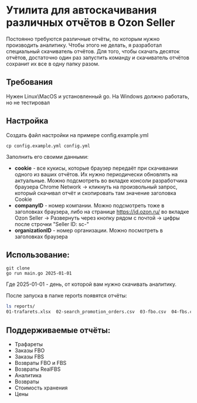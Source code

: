 # Утилита для автоскачивания различных отчётов в Ozon Seller
Постоянно требуются различные отчёты, по которым нужно производить аналитику. Чтобы этого не делать, я
разработал специальный скачиватель отчётов. Для того, чтобы скачать десяток отчётов, достаточно один раз запустить
команду и скачиватель отчётов сохранит их все в одну папку разом.

## Требования
Нужен Linux\MacOS и установленный go. На Windows должно работать, но не тестировал

## Настройка
Создать файл настройки на примере config.example.yml
```
cp config.example.yml config.yml
```
Заполнить его своими данными:

* **cookie** - все кукисы, которые браузер передаёт при скачивании одного из ваших отчётов. Их нужно периодически обновлять на актуальные.
Можно подсмотреть во вкладке консоли разработчика браузера Chrome Network -> кликнуть на произвольный запрос, который скачивал отчёт и скопировать там значение заголовка Cookie 
* **companyID** - номер компании. Можно подсмотреть тоже в заголовках браузера, либо на странице https://id.ozon.ru/ во вкладке
Ozon Seller -> Развернуть через кнопку рядом с почтой -> цифры после строчки "Seller ID: sc-"
* **organizationID** - номер организации. Можно посмотреть в заголовках браузера

## Использование:
```
git clone 
go run main.go 2025-01-01
```
Где 2025-01-01 - день, от которой вам нужно скачивать аналитику.

После запуска в папке reports появятся отчёты:

```bash
ls reports/
01-trafarets.xlsx  02-search_promotion_orders.csv  03-fbo.csv  04-fbs.csv  05-returns-FBOS.xlsx  06-returns-RealFBS.xlsx  08-analytics.xlsx  09-accruals.xlsx  10-leftovers.xlsx
```

## Поддерживаемые отчёты:
* Трафареты
* Заказы FBO
* Заказы FBS
* Возвраты FBO и FBS
* Возвраты RealFBS
* Аналитика
* Возвраты
* Стоимость хранения
* Цены